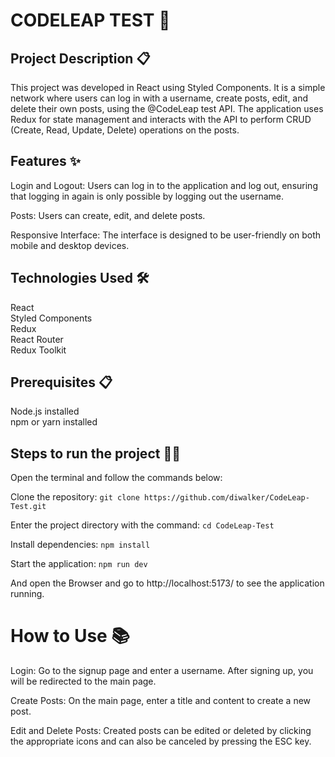 # CODELEAP TEST 🚀

## Project Description 📋
This project was developed in React using Styled Components. It is a simple network where users can log in with a username, create posts, edit, and delete their own posts, using the @CodeLeap test API. The application uses Redux for state management and interacts with the API to perform CRUD (Create, Read, Update, Delete) operations on the posts.

## Features ✨
Login and Logout: Users can log in to the application and log out, ensuring that logging in again is only possible by logging out the username.

Posts: Users can create, edit, and delete posts.<br>

Responsive Interface: The interface is designed to be user-friendly on both mobile and desktop devices.

## Technologies Used 🛠️
React<br>
Styled Components<br>
Redux<br>
React Router<br>
Redux Toolkit<br>

## Prerequisites 📋
Node.js installed<br>
npm or yarn installed

## Steps to run the project 🏃‍♂️
Open the terminal and follow the commands below: <br>

Clone the repository: ```git clone https://github.com/diwalker/CodeLeap-Test.git``` <br>

Enter the project directory with the command: ```cd CodeLeap-Test``` <br>

Install dependencies: ```npm install```

Start the application: ```npm run dev```

And open the Browser and go to http://localhost:5173/ to see the application running.

# How to Use 📚
Login: Go to the signup page and enter a username. After signing up, you will be redirected to the main page.

Create Posts: On the main page, enter a title and content to create a new post.

Edit and Delete Posts: Created posts can be edited or deleted by clicking the appropriate icons and can also be canceled by pressing the ESC key.
